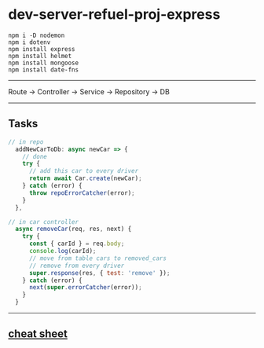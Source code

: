 # dev-server-refuel-proj-express

```code
npm i -D nodemon
npm i dotenv
npm install express
npm install helmet
npm install mongoose
npm install date-fns
```

---

Route -> Controller -> Service -> Repository -> DB

---

## Tasks

```js
// in repo
  addNewCarToDb: async newCar => {
    // done
    try {
      // add this car to every driver
      return await Car.create(newCar);
    } catch (error) {
      throw repoErrorCatcher(error);
    }
  },
```

```js
// in car controller
  async removeCar(req, res, next) {
    try {
      const { carId } = req.body;
      console.log(carId);
      // move from table cars to removed_cars
      // remove from every driver
      super.response(res, { test: 'remove' });
    } catch (error) {
      next(super.errorCatcher(error));
    }
  }
```

---

## [cheat sheet](https://github.com/xdpiqbx/goit-node-js-homeworks/tree/02-express)
